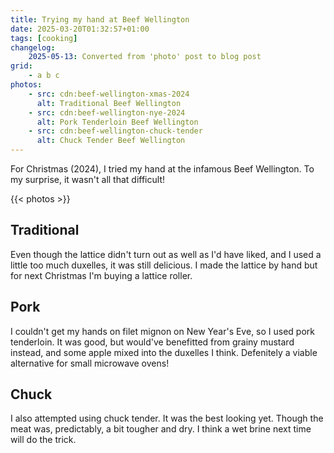 ```yaml
---
title: Trying my hand at Beef Wellington
date: 2025-03-20T01:32:57+01:00
tags: [cooking]
changelog:
    2025-05-13: Converted from 'photo' post to blog post
grid:
    - a b c
photos:
    - src: cdn:beef-wellington-xmas-2024
      alt: Traditional Beef Wellington
    - src: cdn:beef-wellington-nye-2024
      alt: Pork Tenderloin Beef Wellington
    - src: cdn:beef-wellington-chuck-tender
      alt: Chuck Tender Beef Wellington
---
```


For Christmas (2024), I tried my hand at the infamous Beef Wellington. To my surprise, it wasn't all that difficult!

{{< photos >}}

## Traditional
Even though the lattice didn't turn out as well as I'd have liked, and I used a little too much duxelles, it was still delicious.
I made the lattice by hand but for next Christmas I'm buying a lattice roller.

## Pork
I couldn't get my hands on filet mignon on New Year's Eve, so I used pork tenderloin. It was good, but
would've benefitted from grainy mustard instead, and some apple mixed into the duxelles I think.
Defenitely a viable alternative for small microwave ovens!

## Chuck
I also attempted using chuck tender. It was the best looking yet.
Though the meat was, predictably, a bit tougher and dry.
I think a wet brine next time will do the trick.
